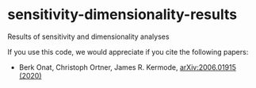 # sensitivity-dimensionality-results
Results of sensitivity and dimensionality analyses

If you use this code, we would appreciate if you cite the following papers:
- Berk Onat, Christoph Ortner, James R. Kermode, 	[arXiv:2006.01915 (2020)](https://arxiv.org/abs/2006.01915)
